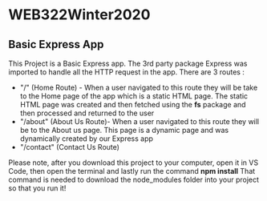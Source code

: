 # WEB322Winter2020
## Basic Express App
This Project is a Basic Express app. The 3rd party package Express was imported to handle all the HTTP request in the app.
There are 3 routes :
  * "/" (Home Route) - When a user navigated to this route they will be take to the Home page of the app which is a static HTML page. 
  The static HTML page was created and then fetched using the **fs** package and then processed and returned to the user
  * "/about" (About Us Route)- When a user navigated to this route they will be to the About us  page. This page is a dynamic page 
  and was dynamically created by our Express app
  * "/contact" (Contact Us Route)
  
 
Please note, after you download this project to your computer, open it in VS Code, then open the terminal and lastly run the command **npm install** That command is needed to download the node_modules folder into your project so that you run it!

